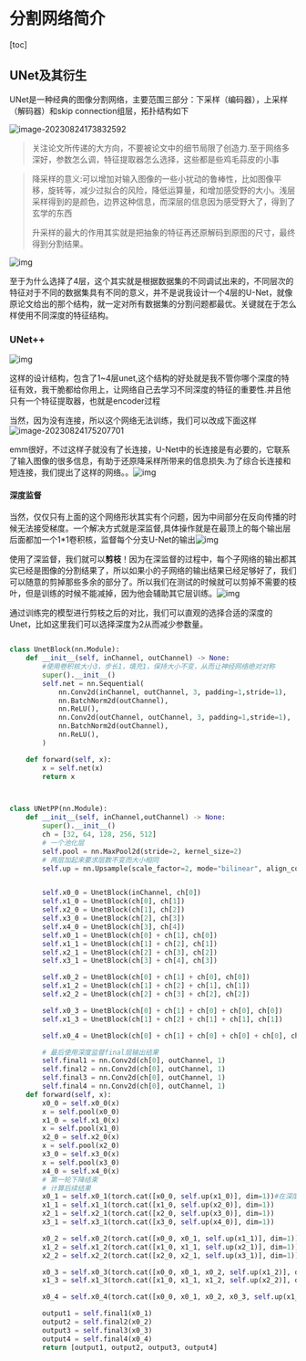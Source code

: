 # 分割网络简介

[toc]

## UNet及其衍生

UNet是一种经典的图像分割网络，主要范围三部分：下采样（编码器），上采样（解码器）和skip connection组层，拓扑结构如下

![image-20230824173832592](/Users/blackcat/北大实习/分割网络简介.assets/image-20230824173832592.png)

> 关注论文所传递的大方向，不要被论文中的细节局限了创造力.至于网络多深好，参数怎么调，特征提取器怎么选择，这些都是些鸡毛蒜皮的小事

> 降采样的意义:可以增加对输入图像的一些小扰动的鲁棒性，比如图像平移，旋转等，减少过拟合的风险，降低运算量，和增加感受野的大小。浅层采样得到的是颜色，边界这种信息，而深层的信息因为感受野大了，得到了玄学的东西
>
> 升采样的最大的作用其实就是把抽象的特征再还原解码到原图的尺寸，最终得到分割结果。

![img](https://pic1.zhimg.com/80/v2-b70bb7e451954a0c88accaf5da36f2d4_1440w.webp)

至于为什么选择了4层，这个其实就是根据数据集的不同调试出来的，不同层次的特征对于不同的数据集具有不同的意义，并不是说我设计一个4层的U-Net，就像原论文给出的那个结构，就一定对所有数据集的分割问题都最优。关键就在于怎么样使用不同深度的特征结构。

### UNet++

![img](https://pic4.zhimg.com/80/v2-8b76a55017c4cb60270880d9ac58b1a3_1440w.webp)

这样的设计结构，包含了1~4层unet,这个结构的好处就是我不管你哪个深度的特征有效，我干脆都给你用上，让网络自己去学习不同深度的特征的重要性.并且他只有一个特征提取器，也就是encoder过程

当然，因为没有连接，所以这个网络无法训练，我们可以改成下面这样![image-20230824175207701](/Users/blackcat/北大实习/分割网络简介.assets/image-20230824175207701.png)

emm很好，不过这样子就没有了长连接，U-Net中的长连接是有必要的，它联系了输入图像的很多信息，有助于还原降采样所带来的信息损失.为了综合长连接和短连接，我们提出了这样的网络。。![img](https://pic1.zhimg.com/80/v2-36e3f4c3342bf872fd5fcb8186f91c5c_1440w.webp)

#### 深度监督

当然，仅仅只有上面的这个网络形状其实有个问题，因为中间部分在反向传播的时候无法接受梯度。一个解决方式就是深监督,具体操作就是在最顶上的每个输出层后面都加一个1*1卷积核，监督每个分支U-Net的输出![img](https://pic2.zhimg.com/80/v2-debfd1acf4b9f2a63eea5db0fe920ef5_1440w.webp)

使用了深监督，我们就可以**剪枝**！因为在深监督的过程中，每个子网络的输出都其实已经是图像的分割结果了，所以如果小的子网络的输出结果已经足够好了，我们可以随意的剪掉那些多余的部分了。所以我们在测试的时候就可以剪掉不需要的枝叶，但是训练的时候不能减掉，因为他会辅助其它层训练。![img](https://pic1.zhimg.com/80/v2-62f88a068a51c718b18d9bd2fb0697b4_1440w.webp)

通过训练完的模型进行剪枝之后的对比，我们可以直观的选择合适的深度的Unet，比如这里我们可以选择深度为2从而减少参数量。



```python

class UnetBlock(nn.Module):
    def __init__(self, inChannel, outChannel) -> None:
        #使用卷积核大小3，步长1，填充1，保持大小不变，从而让神经网络绝对对称
        super().__init__()
        self.net = nn.Sequential(
            nn.Conv2d(inChannel, outChannel, 3, padding=1,stride=1),
            nn.BatchNorm2d(outChannel),
            nn.ReLU(),
            nn.Conv2d(outChannel, outChannel, 3, padding=1,stride=1),
            nn.BatchNorm2d(outChannel),
            nn.ReLU(),
        )

    def forward(self, x):
        x = self.net(x)
        return x



class UNetPP(nn.Module):
    def __init__(self, inChannel,outChannel) -> None:
        super().__init__()
        ch = [32, 64, 128, 256, 512]
        # 一个池化层
        self.pool = nn.MaxPool2d(stride=2, kernel_size=2)
        # 两层加起来要求层数不变而大小相同
        self.up = nn.Upsample(scale_factor=2, mode="bilinear", align_corners=True)


        self.x0_0 = UnetBlock(inChannel, ch[0])
        self.x1_0 = UnetBlock(ch[0], ch[1])
        self.x2_0 = UnetBlock(ch[1], ch[2])
        self.x3_0 = UnetBlock(ch[2], ch[3])
        self.x4_0 = UnetBlock(ch[3], ch[4])
        self.x0_1 = UnetBlock(ch[0] + ch[1], ch[0])
        self.x1_1 = UnetBlock(ch[1] + ch[2], ch[1])
        self.x2_1 = UnetBlock(ch[2] + ch[3], ch[2])
        self.x3_1 = UnetBlock(ch[3] + ch[4], ch[3])

        self.x0_2 = UnetBlock(ch[0] + ch[1] + ch[0], ch[0])
        self.x1_2 = UnetBlock(ch[1] + ch[2] + ch[1], ch[1])
        self.x2_2 = UnetBlock(ch[2] + ch[3] + ch[2], ch[2])

        self.x0_3 = UnetBlock(ch[0] + ch[1] + ch[0] + ch[0], ch[0])
        self.x1_3 = UnetBlock(ch[1] + ch[2] + ch[1] + ch[1], ch[1])

        self.x0_4 = UnetBlock(ch[0] + ch[1] + ch[0] + ch[0] + ch[0], ch[0])

        # 最后使用深度监督final层输出结果
        self.final1 = nn.Conv2d(ch[0], outChannel, 1)
        self.final2 = nn.Conv2d(ch[0], outChannel, 1)
        self.final3 = nn.Conv2d(ch[0], outChannel, 1)
        self.final4 = nn.Conv2d(ch[0], outChannel, 1)
    def forward(self, x):
        x0_0 = self.x0_0(x)
        x = self.pool(x0_0)
        x1_0 = self.x1_0(x)
        x = self.pool(x1_0)
        x2_0 = self.x2_0(x)
        x = self.pool(x2_0)
        x3_0 = self.x3_0(x)
        x = self.pool(x3_0)
        x4_0 = self.x4_0(x)
        # 第一轮下降结束
        # 计算后续结果
        x0_1 = self.x0_1(torch.cat([x0_0, self.up(x1_0)], dim=1))#在深度上累加
        x1_1 = self.x1_1(torch.cat([x1_0, self.up(x2_0)], dim=1))
        x2_1 = self.x2_1(torch.cat([x2_0, self.up(x3_0)], dim=1))
        x3_1 = self.x3_1(torch.cat([x3_0, self.up(x4_0)], dim=1))

        x0_2 = self.x0_2(torch.cat([x0_0, x0_1, self.up(x1_1)], dim=1))
        x1_2 = self.x1_2(torch.cat([x1_0, x1_1, self.up(x2_1)], dim=1))
        x2_2 = self.x2_2(torch.cat([x2_0, x2_1, self.up(x3_1)], dim=1))

        x0_3 = self.x0_3(torch.cat([x0_0, x0_1, x0_2, self.up(x1_2)], dim=1))
        x1_3 = self.x1_3(torch.cat([x1_0, x1_1, x1_2, self.up(x2_2)], dim=1))

        x0_4 = self.x0_4(torch.cat([x0_0, x0_1, x0_2, x0_3, self.up(x1_3)], dim=1))

        output1 = self.final1(x0_1)
        output2 = self.final2(x0_2)
        output3 = self.final3(x0_3)
        output4 = self.final4(x0_4)
        return [output1, output2, output3, output4]

```





















